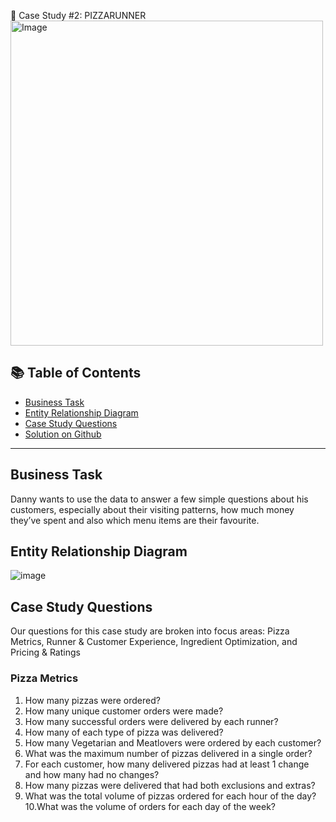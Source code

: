 🍜 Case Study #2: PIZZARUNNER
 <img src="https://user-images.githubusercontent.com/81607668/127727503-9d9e7a25-93cb-4f95-8bd0-20b87cb4b459.png" alt="Image" width="500" height="520">

 ## 📚 Table of Contents
 - [Business Task](#business-task)
 - [Entity Relationship Diagram](#entity-relationship-diagram)
 - [Case Study Questions](#case-study-questions)
 - [Solution on Github](https://github.com/Akia14/8_Week_SQL_Challenge/blob/main/Case%20Study%20%231/Solution.md)

 ***

 ## Business Task
 Danny wants to use the data to answer a few simple questions about his customers, especially about their visiting patterns, how much money they’ve spent and also which menu items are their favourite. 

 ## Entity Relationship Diagram

 ![image](https://user-images.githubusercontent.com/81607668/127271130-dca9aedd-4ca9-4ed8-b6ec-1e1920dca4a8.png)

 ## Case Study Questions
Our questions for this case study are broken into focus areas: Pizza Metrics, Runner & Customer Experience, Ingredient Optimization, and Pricing & Ratings
### Pizza Metrics
1. How many pizzas were ordered?
2. How many unique customer orders were made?
3. How many successful orders were delivered by each runner?
4. How many of each type of pizza was delivered?
5. How many Vegetarian and Meatlovers were ordered by each customer?
6. What was the maximum number of pizzas delivered in a single order?
7. For each customer, how many delivered pizzas had at least 1 change and how many had no changes?
8. How many pizzas were delivered that had both exclusions and extras?
9. What was the total volume of pizzas ordered for each hour of the day?
10.What was the volume of orders for each day of the week?
